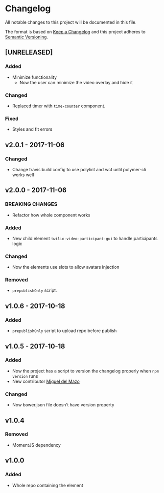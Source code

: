 # Changelog
All notable changes to this project will be documented in this file.

The format is based on [Keep a Changelog](http://keepachangelog.com/en/1.0.0/)
and this project adheres to [Semantic Versioning](http://semver.org/spec/v2.0.0.html).

<!--
## [UNRELEASED]
### Added
### Changed
### Deprecated
### Removed
### Fixed
### Security
-->




## [UNRELEASED]
### Added
- Minimize functionality
  - Now the user can minimize the video overlay and hide it
### Changed
- Replaced timer with [`time-counter`](https://www.webcomponents.org/element/TherapyChat/time-counter) component.
### Fixed
- Styles and fit errors




## v2.0.1 - 2017-11-06
### Changed
- Change travis build config to use polylint and wct until polymer-cli works well




## v2.0.0 - 2017-11-06
### BREAKING CHANGES
- Refactor how whole component works
### Added
- New child element `twilio-video-participant-gui` to handle participants logic
### Changed
- Now the elements use slots to allow avatars injection
### Removed
- `prepublishOnly` script.




## v1.0.6 - 2017-10-18
### Added
- `prepublishOnly` script to upload repo before publish




## v1.0.5 - 2017-10-18
### Added
- Now the project has a script to version the changelog properly when `npm version` runs
- New contributor [Miguel del Mazo](https://github.com/migueldelmazo)
### Changed
- Now bower.json file doesn't have version property




## v1.0.4
### Removed
- MomentJS dependency




## v1.0.0

### Added

- Whole repo containing the element
